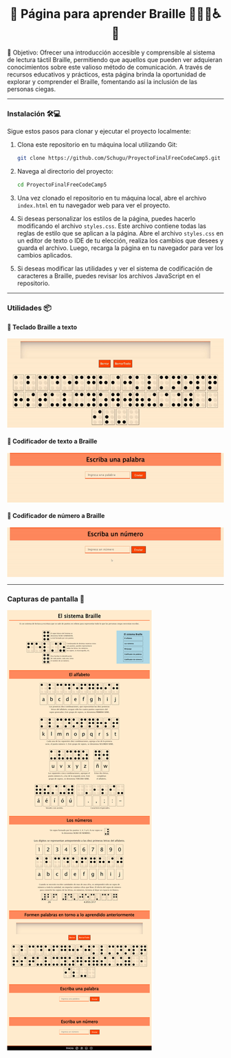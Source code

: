 <h1 align='center'>🌟 Página para aprender Braille 📖🧑‍🦯♿️🌟</h1>

🎯 Objetivo: Ofrecer una introducción accesible y comprensible al sistema de lectura táctil Braille, permitiendo que aquellos que pueden ver adquieran conocimientos sobre este valioso método de comunicación. A través de recursos educativos y prácticos, esta página brinda la oportunidad de explorar y comprender el Braille, fomentando así la inclusión de las personas ciegas.

------------

### Instalación 🛠️💻

Sigue estos pasos para clonar y ejecutar el proyecto localmente:

1. Clona este repositorio en tu máquina local utilizando Git:

    ```bash
    git clone https://github.com/Schugu/ProyectoFinalFreeCodeCamp5.git
    ```

2. Navega al directorio del proyecto:

    ```bash
    cd ProyectoFinalFreeCodeCamp5
    ```

3. Una vez clonado el repositorio en tu máquina local, abre el archivo `index.html` en tu navegador web para ver el proyecto.

4. Si deseas personalizar los estilos de la página, puedes hacerlo modificando el archivo `styles.css`. Este archivo contiene todas las reglas de estilo que se aplican a la página. Abre el archivo `styles.css` en un editor de texto o IDE de tu elección, realiza los cambios que desees y guarda el archivo. Luego, recarga la página en tu navegador para ver los cambios aplicados.

5. Si deseas modificar las utilidades y ver el sistema de codificación de caracteres a Braille, puedes revisar los archivos JavaScript en el repositorio.

------------

### Utilidades 📦

#### 📌 Teclado Braille a texto 
<img src='media/Utilidad1.gif'>

#### 📌 Codificador de texto a Braille
<img src='media/Utilidad2.gif'>

#### 📌 Codificador de número a Braille
<img src='media/utilidad3.gif'>

------------

### Capturas de pantalla 📸
<img src='media/capturaDePantalla.png' alt='CapturaDePantalla1'>
